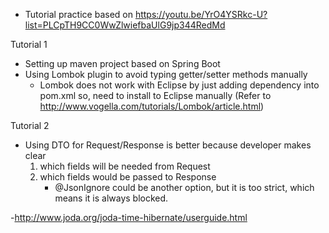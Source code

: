 * Tutorial practice based on https://youtu.be/YrO4YSRkc-U?list=PLCpTH9CC0WwZlwiefbaUlG9jp344RedMd

Tutorial 1
- Setting up maven project based on Spring Boot
- Using Lombok plugin to avoid typing getter/setter methods manually
  * Lombok does not work with Eclipse by just adding dependency into pom.xml
    so, need to install to Eclipse manually (Refer to http://www.vogella.com/tutorials/Lombok/article.html)

Tutorial 2
- Using DTO for Request/Response is better because developer makes clear 
  1. which fields will be needed from Request
  2. which fields would be passed to Response
     * @JsonIgnore could be another option, but it is too strict, 
        which means it is always blocked. 

-http://www.joda.org/joda-time-hibernate/userguide.html